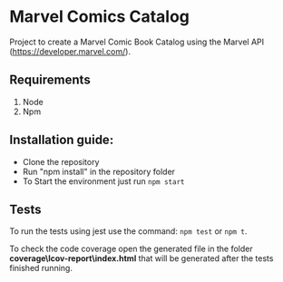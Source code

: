 # Marvel Comics Catalog
Project to create a Marvel Comic Book Catalog using the Marvel API (https://developer.marvel.com/).

## Requirements
1. Node
2. Npm

## Installation guide:
* Clone the repository
* Run "npm install" in the repository folder
* To Start the environment just run `npm start`

## Tests
To run the tests using jest use the command: `npm test` or `npm t`.

To check the code coverage open the generated file in the folder **coverage\lcov-report\index.html** that will be generated after the tests finished running.
